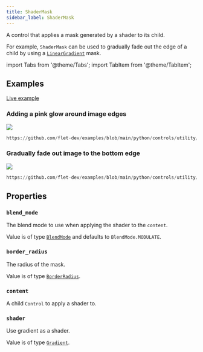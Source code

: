 ```yaml
---
title: ShaderMask
sidebar_label: ShaderMask
---
```


A control that applies a mask generated by a shader to its child.

For example, `ShaderMask` can be used to gradually fade out the edge of a child by using a [`LinearGradient`](/docs/reference/types/lineargradient) mask.

import Tabs from '@theme/Tabs';
import TabItem from '@theme/TabItem';

## Examples

[Live example](https://flet-controls-gallery.fly.dev/utility/shadermask)

### Adding a pink glow around image edges

<img src="/img/docs/controls/shader-mask/shader-mask-radial-glow.png" className="screenshot-50" />


```python reference
https://github.com/flet-dev/examples/blob/main/python/controls/utility/shader-mask/shader-mask-single-image.py
```


### Gradually fade out image to the bottom edge

<img src="/img/docs/controls/shader-mask/shader-mask-gradient.png" className="screenshot-20" />


```python reference
https://github.com/flet-dev/examples/blob/main/python/controls/utility/shader-mask/shader-mask-gradient.py
```


## Properties

### `blend_mode`

The blend mode to use when applying the shader to the `content`.

Value is of type [`BlendMode`](/docs/reference/types/blendmode) and defaults to `BlendMode.MODULATE`.

### `border_radius`

The radius of the mask.

Value is of type [`BorderRadius`](/docs/reference/types/borderradius).

### `content`

A child `Control` to apply a shader to.

### `shader`

Use gradient as a shader.

Value is of type [`Gradient`](/docs/reference/types/gradient).
